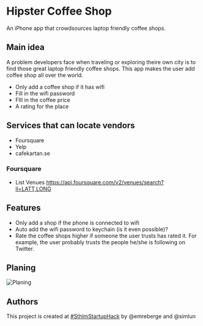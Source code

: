 Hipster Coffee Shop
===================

An iPhone app that crowdsources laptop friendly coffee shops.

Main idea
---------
A problem developers face when traveling or exploring theire own city is to find those great laptop friendly coffee shops. This app makes the user add coffee shop all over the world.
* Only add a coffee shop if it has wifi
* Fill in the wifi password
* FIll in the coffee price
* A rating for the place

Services that can locate vendors
--------------------------------
* Foursquare
* Yelp
* cafekartan.se

### Foursquare

* List Venues
    https://api.foursquare.com/v2/venues/search?ll=LATT,LONG

Features
--------
* Only add a shop if the phone is connected to wifi
* Auto add the wifi password to keychain (is it even possible)?
* Rate the coffee shops higher if someone the user trusts has rated it. For example, the user probably trusts the people he/she is following on Twitter.

Planing
-------

![Planing](hipster-coffee-shop/raw/master/planing.jpg)

Authors
-------
This project is created at [#SthlmStartupHack](http://startuplocation.com/hack) by @emreberge and @simlun
